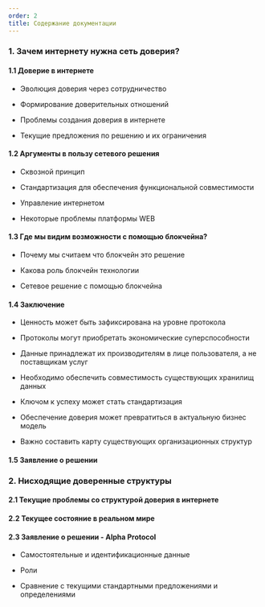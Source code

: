 ```yaml
---
order: 2
title: Содержание документации
---
```


### **1\. Зачем интернету нужна сеть доверия?**

#### 1\.1 Доверие в интернете

-  Эволюция доверия через сотрудничество

-  Формирование доверительных отношений

-  Проблемы создания доверия в интернете

-  Текущие предложения по решению и их ограничения

#### 1\.2 Аргументы в пользу сетевого решения

-  Сквозной принцип

-  Стандартизация для обеспечения функциональной совместимости

-  Управление интернетом

-  Некоторые проблемы платформы WEB

#### 1\.3 Где мы видим возможности с помощью блокчейна?

-  Почему мы считаем что блокчейн это решение

-  Какова роль блокчейн технологии

-  Сетевое решение с помощью блокчейна

#### 1\.4 Заключение

-  Ценность может быть зафиксирована на уровне протокола

-  Протоколы могут приобретать экономические суперспособности

-  Данные принадлежат их производителям в лице пользователя, а не поставщикам услуг

-  Необходимо обеспечить совместимость существующих хранилищ данных

-  Ключом к успеху может стать стандартизация

-  Обеспечение доверия может превратиться в актуальную бизнес модель

-  Важно составить карту существующих организационных структур

#### 1\.5 Заявление о решении

### **2\. Нисходящие доверенные структуры**

#### 2\.1 Текущие проблемы со структурой доверия в интернете

#### 2\.2 Текущее состояние в реальном мире

#### 2\.3 Заявление о решении - Alpha Protocol

-  Самостоятельные и идентификационные данные

-  Роли

-  Сравнение с текущими стандартными предложениями и определениями